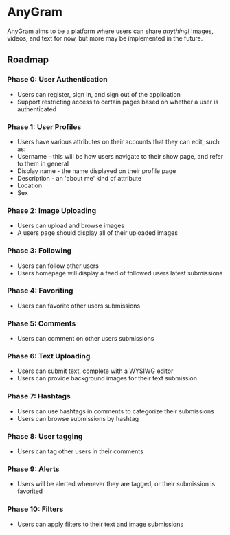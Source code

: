 # AnyGram
AnyGram aims to be a platform where users can share *anything!* Images, videos, and text for now, but more may be implemented in the future.


## Roadmap


### Phase 0: User Authentication
*  Users can register, sign in, and sign out of the application
*  Support restricting access to certain pages based on whether a user is authenticated

### Phase 1: User Profiles
*  Users have various attributes on their accounts that they can edit, such as:
  *  Username - this will be how users navigate to their show page, and refer to them in general
  *  Display name - the name displayed on their profile page
  *  Description - an 'about me' kind of attribute
  *  Location
  *  Sex

### Phase 2: Image Uploading
*  Users can upload and browse images
*  A users page should display all of their uploaded images

### Phase 3: Following
*  Users can follow other users 
*  Users homepage will display a feed of followed users latest submissions

### Phase 4: Favoriting
*  Users can favorite other users submissions

### Phase 5: Comments
*  Users can comment on other users submissions

### Phase 6: Text Uploading
*  Users can submit text, complete with a WYSIWG editor
*  Users can provide background images for their text submission

### Phase 7: Hashtags
*  Users can use hashtags in comments to categorize their submissions
*  Users can browse submissions by hashtag

### Phase 8: User tagging
*  Users can tag other users in their comments

### Phase 9: Alerts
*  Users will be alerted whenever they are tagged, or their submission is favorited

### Phase 10: Filters
*  Users can apply filters to their text and image submissions
